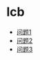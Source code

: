 # lcb

* [问题1](https://github.com/ychongjie/lcb/tree/master/problem01)
* [问题2](https://github.com/ychongjie/lcb/tree/master/problem02)
* [问题3](https://github.com/ychongjie/lcb/tree/master/problem03)